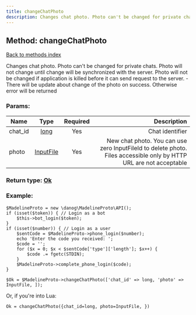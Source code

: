 ```yaml
---
title: changeChatPhoto
description: Changes chat photo. Photo can't be changed for private chats. Photo will not change until change will be synchronized with the server. Photo will not be changed if application is killed before it can send request to the server. - There will be update about change of the photo on success. Otherwise error will be returned
---
```

## Method: changeChatPhoto  
[Back to methods index](index.md)


Changes chat photo. Photo can't be changed for private chats. Photo will not change until change will be synchronized with the server. Photo will not be changed if application is killed before it can send request to the server. - There will be update about change of the photo on success. Otherwise error will be returned

### Params:

| Name     |    Type       | Required | Description |
|----------|:-------------:|:--------:|------------:|
|chat\_id|[long](../types/long.md) | Yes|Chat identifier|
|photo|[InputFile](../types/InputFile.md) | Yes|New chat photo. You can use zero InputFileId to delete photo. Files accessible only by HTTP URL are not acceptable|


### Return type: [Ok](../types/Ok.md)

### Example:


```
$MadelineProto = new \danog\MadelineProto\API();
if (isset($token)) { // Login as a bot
    $this->bot_login($token);
}
if (isset($number)) { // Login as a user
    $sentCode = $MadelineProto->phone_login($number);
    echo 'Enter the code you received: ';
    $code = '';
    for ($x = 0; $x < $sentCode['type']['length']; $x++) {
        $code .= fgetc(STDIN);
    }
    $MadelineProto->complete_phone_login($code);
}

$Ok = $MadelineProto->changeChatPhoto(['chat_id' => long, 'photo' => InputFile, ]);
```

Or, if you're into Lua:

```
Ok = changeChatPhoto({chat_id=long, photo=InputFile, })
```

